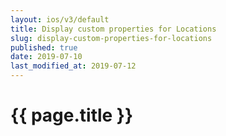 ```yaml
---
layout: ios/v3/default
title: Display custom properties for Locations
slug: display-custom-properties-for-locations
published: true
date: 2019-07-10
last_modified_at: 2019-07-12
---
```


# {{ page.title }}
